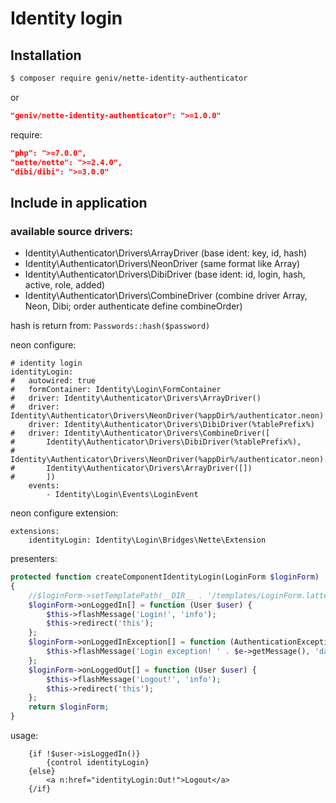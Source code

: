 Identity login
==============

Installation
------------

```sh
$ composer require geniv/nette-identity-authenticator
```
or
```json
"geniv/nette-identity-authenticator": ">=1.0.0"
```

require:
```json
"php": ">=7.0.0",
"nette/nette": ">=2.4.0",
"dibi/dibi": ">=3.0.0"
```

Include in application
----------------------

### available source drivers:
- Identity\Authenticator\Drivers\ArrayDriver (base ident: key, id, hash)
- Identity\Authenticator\Drivers\NeonDriver (same format like Array)
- Identity\Authenticator\Drivers\DibiDriver (base ident: id, login, hash, active, role, added)
- Identity\Authenticator\Drivers\CombineDriver (combine driver Array, Neon, Dibi; order authenticate define combineOrder)

hash is return from: `Passwords::hash($password)`

neon configure:
```neon
# identity login
identityLogin:
#   autowired: true
#   formContainer: Identity\Login\FormContainer
#   driver: Identity\Authenticator\Drivers\ArrayDriver()
#   driver: Identity\Authenticator\Drivers\NeonDriver(%appDir%/authenticator.neon)
    driver: Identity\Authenticator\Drivers\DibiDriver(%tablePrefix%)
#   driver: Identity\Authenticator\Drivers\CombineDriver([
#       Identity\Authenticator\Drivers\DibiDriver(%tablePrefix%),
#       Identity\Authenticator\Drivers\NeonDriver(%appDir%/authenticator.neon)
#       Identity\Authenticator\Drivers\ArrayDriver([])
#       ])
    events:
        - Identity\Login\Events\LoginEvent
```

neon configure extension:
```neon
extensions:
    identityLogin: Identity\Login\Bridges\Nette\Extension
```

presenters:
```php
protected function createComponentIdentityLogin(LoginForm $loginForm)
{
    //$loginForm->setTemplatePath(__DIR__ . '/templates/LoginForm.latte');
    $loginForm->onLoggedIn[] = function (User $user) {
        $this->flashMessage('Login!', 'info');
        $this->redirect('this');
    };
    $loginForm->onLoggedInException[] = function (AuthenticationException $e) {
        $this->flashMessage('Login exception! ' . $e->getMessage(), 'danger');
    };
    $loginForm->onLoggedOut[] = function (User $user) {
        $this->flashMessage('Logout!', 'info');
        $this->redirect('this');
    };
    return $loginForm;
}
```

usage:
```latte
    {if !$user->isLoggedIn()}
        {control identityLogin}
    {else}
        <a n:href="identityLogin:Out!">Logout</a>
    {/if}
```
